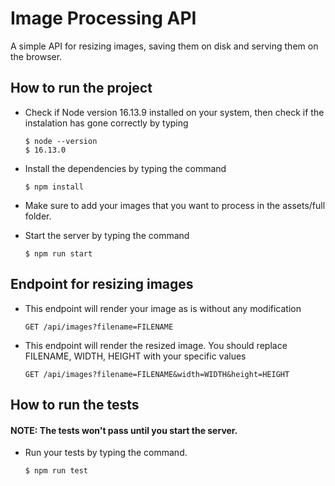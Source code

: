 # Image Processing API
A simple API for resizing images, saving them on disk and serving them on the browser.

## How to run the project
* Check if Node version 16.13.9 installed on your system, then check if the instalation has gone correctly by typing
      
      $ node --version
      $ 16.13.0
* Install the dependencies by typing the command
  
      $ npm install
      
* Make sure to add your images that you want to process in the assets/full folder.

* Start the server by typing the command

      $ npm run start
## Endpoint for resizing images
* This endpoint will render your image as is without any modification

      GET /api/images?filename=FILENAME
* This endpoint will render the resized image. You should replace FILENAME, WIDTH, HEIGHT with your specific values

      GET /api/images?filename=FILENAME&width=WIDTH&height=HEIGHT

## How to run the tests
#### NOTE: The tests won't pass until you start the server.
* Run your tests by typing the command.

      $ npm run test
